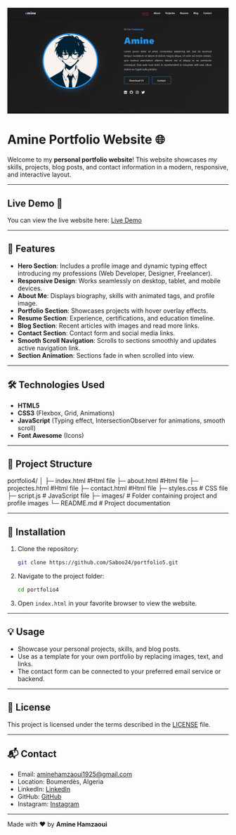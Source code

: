 ![Portfolio Screenshot](cp.png)


# Amine Portfolio Website 🌐

Welcome to my **personal portfolio website**! This website showcases my skills, projects, blog posts, and contact information in a modern, responsive, and interactive layout.

---

## Live Demo 🚀

You can view the live website here: [Live Demo](https://dynamic-selkie-d79581.netlify.app/)

---

## 🚀 Features

- **Hero Section**: Includes a profile image and dynamic typing effect introducing my professions (Web Developer, Designer, Freelancer).  
- **Responsive Design**: Works seamlessly on desktop, tablet, and mobile devices.  
- **About Me**: Displays biography, skills with animated tags, and profile image.  
- **Portfolio Section**: Showcases projects with hover overlay effects.  
- **Resume Section**: Experience, certifications, and education timeline.  
- **Blog Section**: Recent articles with images and read more links.  
- **Contact Section**: Contact form and social media links.  
- **Smooth Scroll Navigation**: Scrolls to sections smoothly and updates active navigation link.  
- **Section Animation**: Sections fade in when scrolled into view.  

---

## 🛠 Technologies Used

- **HTML5**  
- **CSS3** (Flexbox, Grid, Animations)  
- **JavaScript** (Typing effect, IntersectionObserver for animations, smooth scroll)  
- **Font Awesome** (Icons)  

---

## 📂 Project Structure

portfolio4/
│
├─ index.html #Html file
├─ about.html #Html file
├─ projectes.html #Html file
├─ contact.html #Html file
├─ styles.css # CSS file
├─ script.js # JavaScript file
├─ images/ # Folder containing project and profile images
└─ README.md # Project documentation

---

## 📌 Installation

1. Clone the repository:
   ```bash
   git clone https://github.com/Saboo24/portfolio5.git
   ```
2. Navigate to the project folder:
   ```bash
   cd portfolio4
   ```
3. Open `index.html` in your favorite browser to view the website.

---

## 💡 Usage

- Showcase your personal projects, skills, and blog posts.  
- Use as a template for your own portfolio by replacing images, text, and links.  
- The contact form can be connected to your preferred email service or backend.

---

## 📜 License

This project is licensed under the terms described in the [LICENSE](LICENSE) file.

---

## 📬 Contact

- Email: aminehamzaoui1925@gmail.com   
- Location: Boumerdès, Algeria  
- LinkedIn: [LinkedIn](https://www.linkedin.com/in/mohamed-amine-hamzaoui-a2453a35b/)  
- GitHub: [GitHub](https://github.com/Saboo24)  
- Instagram: [Instagram](https://www.instagram.com/a__m.i.n__e/?utm_source=ig_web_button_share_sheet)

---

Made with ❤️ by **Amine Hamzaoui**

